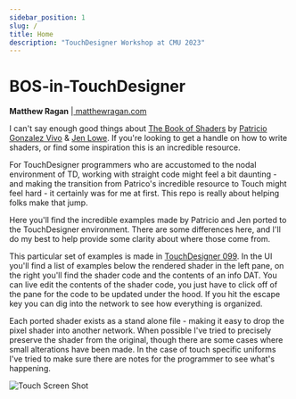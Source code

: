 ```yaml
---
sidebar_position: 1
slug: /
title: Home
description: "TouchDesigner Workshop at CMU 2023"
---
```


# BOS-in-TouchDesigner

**Matthew Ragan** |[ matthewragan.com ](http://matthewragan.com) 

I can't say enough good things about [The Book of Shaders](https://thebookofshaders.com/) by  [Patricio Gonzalez Vivo](http://patriciogonzalezvivo.com/) & [Jen Lowe](http://jenlowe.net/). If you're looking to get a handle on how to write shaders, or find some inspiration this is an incredible resource.  

For TouchDesigner programmers who are accustomed to the nodal environment of TD, working with straight code might feel a bit daunting - and making the transition from Patrico's incredible resource to Touch might feel hard - it certainly was for me at first. This repo is really about helping folks make that jump. 

Here you'll find the incredible examples made by Patricio and Jen ported to the TouchDesigner environment. There are some differences here, and I'll do my best to help provide some clarity about where those come from. 

This particular set of examples is made in [TouchDesigner 099](https://www.derivative.ca/099/Downloads/). In the UI you'll find a list of examples below the rendered shader in the left pane, on the right you'll find the shader code and the contents of an info DAT. You can live edit the contents of the shader code, you just have to click off of the pane for the code to be updated under the hood. If you hit the escape key you can dig into the network to see how everything is organized.

Each ported shader exists as a stand alone file - making it easy to drop the pixel shader into another network. When possible I've tried to precisely preserve the shader from the original, though there are some cases where small alterations have been made. In the case of touch specific uniforms I've tried to make sure there are notes for the programmer to see what's happening. 

![Touch Screen Shot](https://raw.githubusercontent.com/raganmd/BOS-in-TouchDesigner/master/repo-assets/BOS-screen-shot.PNG)



<!-- links -->

[System Requirements]: https://docs.derivative.ca/index.php?title=System_Requirements
[TouchDesigner 099]: https://derivative.ca/download
[Derivative Registration]: https://derivative.ca/user/register
[Visual Studio Code]: https://code.visualstudio.com/
[Derivative Blog]: https://derivative.ca/showcase